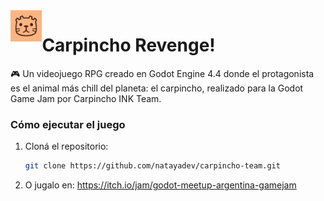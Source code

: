 
<img width="10%" align="left" alt="Carpincho Team Logo" src="art/icon-team.png" />

<h1 align="rigth">Carpincho Revenge!</h3>



🎮 Un videojuego RPG creado en Godot Engine 4.4 donde el protagonista es el animal más chill del planeta: el carpincho, realizado para la Godot Game Jam por Carpincho INK Team.


### Cómo ejecutar el juego
1. Cloná el repositorio:
   ```bash
   git clone https://github.com/natayadev/carpincho-team.git
   ```

2. O jugalo en: https://itch.io/jam/godot-meetup-argentina-gamejam
